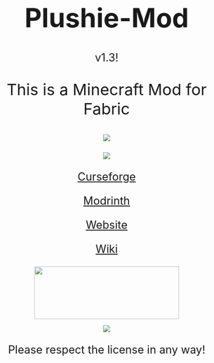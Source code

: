 <h1 style="font-size:60px;"align="center">Plushie-Mod</h1>

<p style="font-size:25px" align="center">v1.3!</p>

<p style="font-size:36px;" align="center">This is a Minecraft Mod for Fabric</p>

<p style="font-size:25px;" align="center"><img src="https://cf.way2muchnoise.eu/544197.svg"><a href="https://www.curseforge.com/minecraft/mc-mods/plushie-mod"></a></p>

<p style="font-size:25px;" align="center"><img src="https://cf.way2muchnoise.eu/versions/For%20MC_544197_all.svg"><a href="https://www.curseforge.com/minecraft/mc-mods/plushie-mod"></a></p>

<p style="font-size:25px;" align="center"><a href="https://www.curseforge.com/minecraft/mc-mods/plushie-mod">Curseforge</a></p>

<p style="font-size:25px;" align="center"><a href="https://modrinth.com/mod/plushie">Modrinth</a></p>

<p style="font-size:25px;" align="center"><a href="https://link4real.github.io/plushie.html">Website</a></p>

<p style="font-size:25px;" align="center"><a href="https://link4real.github.io/wiki/plushies.html">Wiki</a></p>

<p align="center"><a href="https://gist.github.com/Link4real/af545420163c11858c4f4640b00191cd"><img valign="middle" src="https://i.imgur.com/3jztcWc.png" width="330px" height="120"></a></p>


<p align="center"><img align="middle" src="https://i.imgur.com/pULT1Lv.png"></p>
<p style="font-size:25px" align="center">Please respect the license in any way!</p>
